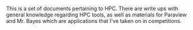 This is a set of documents pertaining to HPC. There are write ups with general knowledge regarding HPC tools, 
as well as materials for Paraview and Mr. Bayes which are applications that I've taken on in competitions.